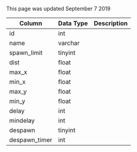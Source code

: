 This page was updated September 7 2019

| Column        | Data Type | Description |
| ------------- | --------- | ----------- |
| id            | int       |             |
| name          | varchar   |             |
| spawn_limit   | tinyint   |             |
| dist          | float     |             |
| max_x         | float     |             |
| min_x         | float     |             |
| max_y         | float     |             |
| min_y         | float     |             |
| delay         | int       |             |
| mindelay      | int       |             |
| despawn       | tinyint   |             |
| despawn_timer | int       |             |